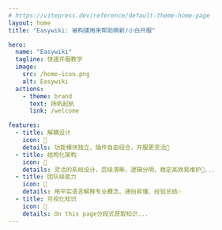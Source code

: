 ```yaml
---
# https://vitepress.dev/reference/default-theme-home-page
layout: home
title: "Easywiki: 被构建用来帮助萌新/小白开服"

hero:
  name: "Easywiki"
  tagline: 快速开服教学
  image:
    src: /home-icon.png
    alt: Easywiki
  actions:
    - theme: brand
      text: 扬帆起航
      link: /welcome

features:
  - title: 解耦设计
    icon: 🔌
    details: 功能模块独立，插件自由组合，开服更灵活🐳
  - title: 结构化架构
    icon: 🧩
    details: 灵活的系统设计，层级清晰，逻辑分明，稳定高效易维护🚀...
  - title: 团队级能力
    icon: 🏢
    details: 用平实语言解释专业概念、通俗易懂、经验总结✨
  - title: 可视化知识
    icon: 🎨
    details: On this page分段式获取知识...
---
```

<DataPanel />
<Confetti />
